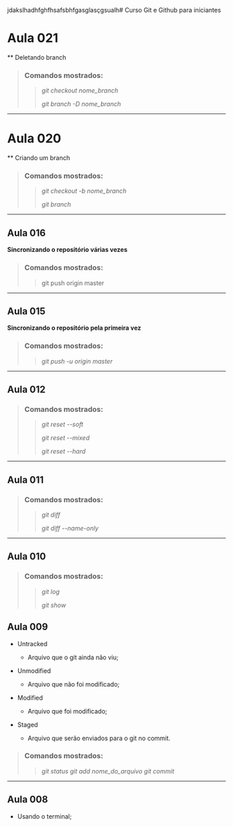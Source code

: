 jdakslhadhfghfhsafsbhfgasglasçgsualh# Curso Git e Github para iniciantes

# Aula 021
** Deletando branch
>
> ### Comandos mostrados:
> > *git checkout nome_branch*
> >
> > *git branch -D nome_branch*
>

---

# Aula 020
** Criando um branch
>
> ### Comandos mostrados:
> > *git checkout -b nome_branch*
> >
> > *git branch*
>

---

## Aula 016
**Sincronizando o repositório várias vezes**
>
> ### Comandos mostrados:
> > git push origin master
>

---

## Aula 015
**Sincronizando o repositório pela primeira vez**
>
> ### Comandos mostrados:
> > *git push -u origin master*
>

---

## Aula 012
>
> ### Comandos mostrados:
> > *git reset --soft*
> >
> > *git reset --mixed*
> >
> > *git reset --hard*
>

---

## Aula 011
>
> ### Comandos mostrados:
> > *git diff*
> > 
> > *git diff --name-only*
>

---

## Aula 010
>
> ### Comandos mostrados:
> > *git log*
> > 
> > *git show*
>

## Aula 009
- Untracked
	- Arquivo que o git ainda não viu;

- Unmodified
	- Arquivo que não foi modificado;

- Modified
	- Arquivo que foi modificado;

- Staged
	- Arquivo que serão enviados para o git no commit.

>
> ### Comandos mostrados:
> > *git status*
> > *git add nome_do_arquivo*
> > *git commit*
>


---

## Aula 008
- Usando o terminal;

